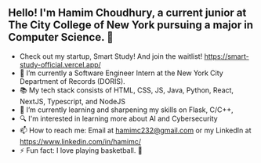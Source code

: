 ## Hello! I'm Hamim Choudhury, a current junior at The City College of New York pursuing a major in Computer Science. 👋

- Check out my startup, Smart Study! And join the waitlist! https://smart-study-official.vercel.app/
- 🔭 I’m currently a Software Engineer Intern at the New York City Department of Records (DORIS).
- 📚 My tech stack consists of HTML, CSS, JS, Java, Python, React, NextJS, Typescript, and NodeJS
- 🌱 I’m currently learning and sharpening my skills on Flask, C/C++, 
- 🔍 I'm interested in learning more about AI and Cybersecurity
- 📫 How to reach me: Email at hamimc232@gmail.com or my LinkedIn at https://www.linkedin.com/in/hamimc/
- ⚡ Fun fact: I love playing basketball. 🏀
